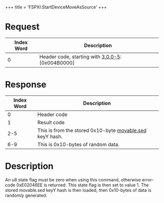 +++
title = 'FSPXI:StartDeviceMoveAsSource'
+++

# Request

| Index Word | Description                                                              |
|------------|--------------------------------------------------------------------------|
| 0          | Header code, starting with [3.0.0-5](3.0.0-5 "wikilink"): \[0x004B0000\] |

# Response

| Index Word | Description                                                                                     |
|------------|-------------------------------------------------------------------------------------------------|
| 0          | Header code                                                                                     |
| 1          | Result code                                                                                     |
| 2-5        | This is from the stored 0x10-byte [movable.sed](Nand/private/movable.sed "wikilink") keyY hash. |
| 6-9        | This is 0x10-bytes of random data.                                                              |

# Description

An u8 state flag must be zero when using this command, otherwise
error-code 0xE02046EE is returned. This state flag is then set to
value 1. The stored movable.sed keyY hash is then loaded, then
0x10-bytes of data is randomly generated.
